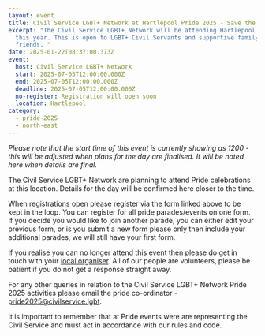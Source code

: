 ```yaml
---
layout: event
title: Civil Service LGBT+ Network at Hartlepool Pride 2025 - Save the Date
excerpt: "The Civil Service LGBT+ Network will be attending Hartlepool Pride
  this year. This is open to LGBT+ Civil Servants and supportive family and
  friends. "
date: 2025-01-22T08:37:00.373Z
event:
  host: Civil Service LGBT+ Network
  start: 2025-07-05T12:00:00.000Z
  end: 2025-07-05T12:00:00.000Z
  deadline: 2025-07-05T12:00:00.000Z
  no-register: Registration will open soon
  location: Hartlepool
category:
  - pride-2025
  - north-east
---
```

*P﻿lease note that the start time of this event is currently showing as 1200 - this will be adjusted when plans for the day are finalised. It will be noted here when details are final.*

The Civil Service LGBT+ Network are planning to attend Pride celebrations at this location. Details for the day will be confirmed here closer to the time. 

When registrations open please register via the form linked above to be kept in the loop. You can register for all pride parades/events on one form. If you decide you would like to join another parade, you can either edit your previous form, or is you submit a new form please only then include your additional parades, we will still have your first form.

I﻿f you realise you can no longer attend this event then please do get in touch with your [local organiser](https://www.civilservice.lgbt/team/). All of our people are volunteers, please be patient if you do not get a response straight away. 

F﻿or any other queries in relation to the Civil Service LGBT+ Network Pride 2025 activities please email the pride co-ordinator - [pride2025@civilservice.lgbt](mailto:pride2025@civilservice.lgbt).

I﻿t is important to remember that at Pride events were are representing the Civil Service and must act in accordance with our rules and code.